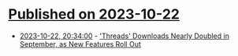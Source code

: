 # [Published on 2023-10-22](index.md)

* [2023-10-22, 20:34:00](https://tech.slashdot.org/story/23/10/22/0733245/threads-downloads-nearly-doubled-in-september-as-new-features-roll-out?utm_source=rss1.0mainlinkanon&utm_medium=feed) - ['Threads' Downloads Nearly Doubled in September, as New Features Roll Out](https://tech.slashdot.org/story/23/10/22/0733245/threads-downloads-nearly-doubled-in-september-as-new-features-roll-out?utm_source=rss1.0mainlinkanon&utm_medium=feed)
